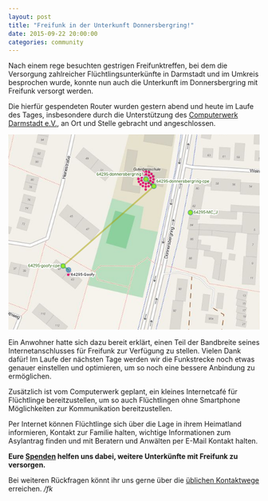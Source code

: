 ```yaml
---
layout: post
title: "Freifunk in der Unterkunft Donnersbergring!"
date: 2015-09-22 20:00:00
categories: community
---
```


Nach einem rege besuchten gestrigen Freifunktreffen, bei dem die Versorgung
zahlreicher Flüchtlingsunterkünfte in Darmstadt und im Umkreis besprochen
wurde, konnte nun auch die Unterkunft im Donnersbergring mit Freifunk versorgt
werden.

Die hierfür gespendeten Router wurden gestern abend und heute im
Laufe des Tages, insbesondere durch die Unterstützung des
[Computerwerk Darmstadt e.V.](http://www.computerwerk.org/), an Ort
und Stelle gebracht und angeschlossen.

<!--*-->
![Freifunk-Karte Donnersbergring](/images/posts/2015-09-22_donnersbergring.png)

Ein Anwohner hatte sich dazu bereit erklärt, einen Teil der Bandbreite seines
Internetanschlusses für Freifunk zur Verfügung zu stellen. Vielen Dank dafür!
Im Laufe der nächsten Tage werden wir die Funkstrecke noch etwas genauer
einstellen und optimieren, um so noch eine bessere Anbindung zu ermöglichen.

Zusätzlich ist vom Computerwerk geplant, ein kleines Internetcafé für Flüchtlinge
bereitzustellen, um so auch Flüchtlingen ohne Smartphone Möglichkeiten zur
Kommunikation bereitzustellen.

Per Internet können Flüchtlinge sich über die Lage in ihrem Heimatland
informieren, Kontakt zur Familie halten, wichtige Informationen zum
Asylantrag finden und mit Beratern und Anwälten per E-Mail Kontakt
halten.

**Eure [Spenden](/mitmachen/spenden) helfen uns dabei, weitere Unterkünfte mit Freifunk zu
versorgen.**

Bei weiteren Rückfragen könnt ihr uns gerne über die [üblichen Kontaktwege](/kontakt) erreichen. */fk*

